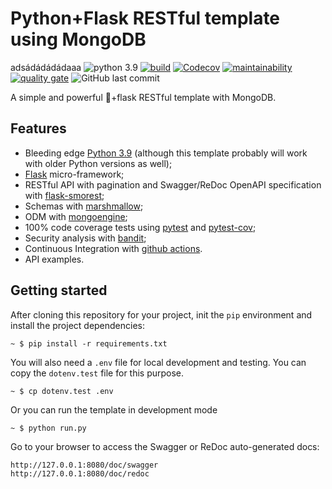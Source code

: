 # Python+Flask RESTful template using MongoDB
adsádádádádaaa
![python 3.9](https://img.shields.io/badge/python-3.9-blue)
[![build](https://img.shields.io/github/workflow/status/fsjunior/python-flask-restful-mongodb-template/build)](https://github.com/fsjunior/python-flask-restful-mongodb-template/actions?query=workflow%3Abuild)
[![Codecov](https://img.shields.io/codecov/c/gh/fsjunior/python-flask-restful-mongodb-template)](https://codecov.io/gh/fsjunior/python-flask-restful-mongodb-template)
[![maintainability](https://img.shields.io/codeclimate/maintainability/fsjunior/python-flask-restful-mongodb-template)](https://codeclimate.com/github/fsjunior/python-flask-restful-mongodb-template)
[![quality gate](https://img.shields.io/sonar/quality_gate/fsjunior_python-flask-restful-mongodb-template?server=https%3A%2F%2Fsonarcloud.io)](https://sonarcloud.io/dashboard?id=fsjunior_python-flask-restful-mongodb-template)
![GitHub last commit](https://img.shields.io/github/last-commit/fsjunior/python-flask-restful-mongodb-template)

A simple and powerful 🐍+flask RESTful template with MongoDB.

## Features

- Bleeding edge [Python 3.9](https://docs.python.org/3.9/whatsnew/3.9.html) (although
  this template probably will work with older Python versions as well);
- [Flask](flask.palletsprojects.com) micro-framework;
- RESTful API with pagination and Swagger/ReDoc OpenAPI specification with [flask-smorest](https://flask-smorest.readthedocs.io/en/latest/);
- Schemas with [marshmallow](https://marshmallow.readthedocs.io/en/stable/);
- ODM with [mongoengine](http://mongoengine.org/);
- 100% code coverage tests using [pytest](https://docs.pytest.org/en/stable/)
  and [pytest-cov](https://github.com/pytest-dev/pytest-cov);
- Security analysis with [bandit](https://github.com/PyCQA/bandit);
- Continuous Integration with [github actions](https://github.com/features/actions).
- API examples.

## Getting started

After cloning this repository for your project, init the `pip` environment and install
the project dependencies:

```console
~ $ pip install -r requirements.txt
```

You will also need a `.env` file for local development and testing. You can copy the
`dotenv.test` file for this purpose.

```console
~ $ cp dotenv.test .env
```

Or you can run the template in development mode

```console
~ $ python run.py
```

Go to your browser to access the Swagger or ReDoc auto-generated docs:

```
http://127.0.0.1:8080/doc/swagger
http://127.0.0.1:8080/doc/redoc
```

